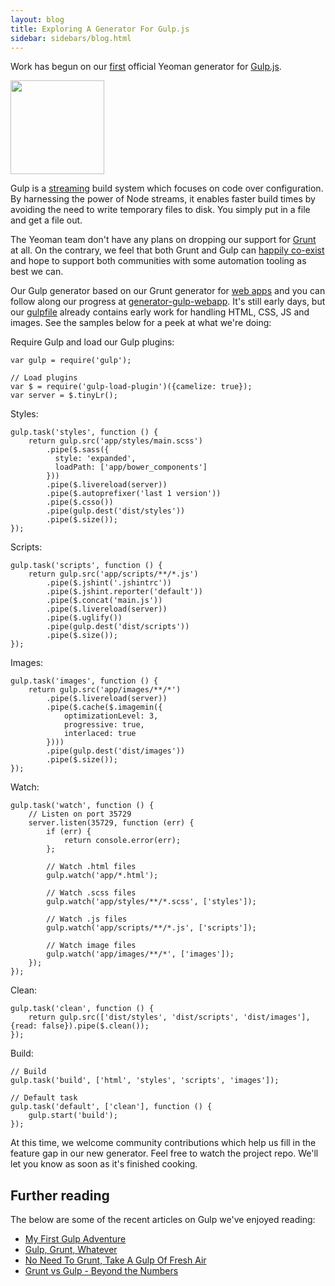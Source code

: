 ```yaml
---
layout: blog
title: Exploring A Generator For Gulp.js
sidebar: sidebars/blog.html
---
```


Work has begun on our [first](https://github.com/yeoman/generator-gulp-webapp) official Yeoman generator for [Gulp.js](http://gulpjs.com).

<img src="http://i.imgur.com/TXdznhb.png" style="width:150px"/>

Gulp is a [streaming](https://github.com/substack/stream-handbook) build system which focuses on code over configuration. By harnessing the power of Node streams, it enables faster build times by avoiding the need to write temporary files to disk. You simply put in a file and get a file out.

The Yeoman team don't have any plans on dropping our support for [Grunt](http://gruntjs.com) at all. On the contrary, we feel that both Grunt and Gulp can [happily co-exist](https://github.com/yeoman/yeoman/issues/1232) and hope to support both communities with some automation tooling as best we can.


Our Gulp generator based on our Grunt generator for [web apps](http://github.com/yeoman/generator-webapp) and you can follow along our progress at [generator-gulp-webapp](https://github.com/yeoman/generator-gulp-webapp). It's still early days, but our [gulpfile](https://github.com/yeoman/generator-gulp-webapp/blob/master/app/templates/gulpfile.js) already contains early work for handling HTML, CSS, JS and images. See the samples below for a peek at what we're doing:

Require Gulp and load our Gulp plugins:

```
var gulp = require('gulp');

// Load plugins
var $ = require('gulp-load-plugin')({camelize: true});
var server = $.tinyLr();
```

Styles:

```
gulp.task('styles', function () {
    return gulp.src('app/styles/main.scss')
        .pipe($.sass({
          style: 'expanded',
          loadPath: ['app/bower_components']
        }))
        .pipe($.livereload(server))
        .pipe($.autoprefixer('last 1 version'))
        .pipe($.csso())
        .pipe(gulp.dest('dist/styles'))
        .pipe($.size());
});
```

Scripts:

```
gulp.task('scripts', function () {
    return gulp.src('app/scripts/**/*.js')
        .pipe($.jshint('.jshintrc'))
        .pipe($.jshint.reporter('default'))
        .pipe($.concat('main.js'))
        .pipe($.livereload(server))
        .pipe($.uglify())
        .pipe(gulp.dest('dist/scripts'))
        .pipe($.size());
});
```

Images:

```
gulp.task('images', function () {
    return gulp.src('app/images/**/*')
        .pipe($.livereload(server))
        .pipe($.cache($.imagemin({
            optimizationLevel: 3,
            progressive: true,
            interlaced: true
        })))
        .pipe(gulp.dest('dist/images'))
        .pipe($.size());
});
```

Watch:

```
gulp.task('watch', function () {
    // Listen on port 35729
    server.listen(35729, function (err) {
        if (err) {
            return console.error(err);
        };

        // Watch .html files
        gulp.watch('app/*.html');

        // Watch .scss files
        gulp.watch('app/styles/**/*.scss', ['styles']);

        // Watch .js files
        gulp.watch('app/scripts/**/*.js', ['scripts']);

        // Watch image files
        gulp.watch('app/images/**/*', ['images']);
    });
});
```

Clean:

```
gulp.task('clean', function () {
    return gulp.src(['dist/styles', 'dist/scripts', 'dist/images'], {read: false}).pipe($.clean());
});
```

Build:

```
// Build
gulp.task('build', ['html', 'styles', 'scripts', 'images']);

// Default task
gulp.task('default', ['clean'], function () {
    gulp.start('build');
});
```

At this time, we welcome community contributions which help us fill in the feature gap in our new generator. Feel free to watch the project repo. We'll let you know as soon as it's finished cooking.

## Further reading

The below are some of the recent articles on Gulp we've enjoyed reading:

* [My First Gulp Adventure](http://blog.ponyfoo.com/2014/01/27/my-first-gulp-adventure)
* [Gulp, Grunt, Whatever](http://blog.ponyfoo.com/2014/01/09/gulp-grunt-whatever)
* [No Need To Grunt, Take A Gulp Of Fresh Air](http://travismaynard.com/writing/no-need-to-grunt-take-a-gulp-of-fresh-air)
* [Grunt vs Gulp - Beyond the Numbers](http://jaysoo.ca/2014/01/27/gruntjs-vs-gulpjs/)
